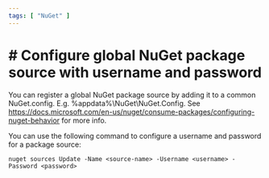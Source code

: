 ```yaml
---
tags: [ "NuGet" ]
---
```


# # Configure global NuGet package source with username and password

You can register a global NuGet package source by adding it to a common NuGet.config. E.g. %appdata%\NuGet\NuGet.Config.
See https://docs.microsoft.com/en-us/nuget/consume-packages/configuring-nuget-behavior for more info.

You can use the following command to configure a username and password for a package source:

```
nuget sources Update -Name <source-name> -Username <username> -Password <password>
```